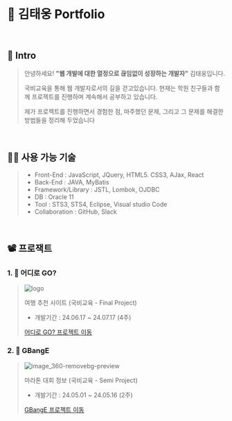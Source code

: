 # :page_facing_up: 김태웅 Portfolio

<br />

## :bow: Intro
> 안녕하세요! <b>"웹 개발에 대한 열정으로 끊임없이 성장하는 개발자"</b> 김태웅입니다.
>
> 국비교육을 통해 웹 개발자로서의 길을 걷고있습니다. 현재는 학원 친구들과 함께 프로젝트를 진행하며 계속해서 공부하고 있습니다.
> 
> 제가 프로젝트를 진행하면서 경험한 점, 마주했던 문제, 그리고 그 문제를 해결한 방법들을 정리해 두었습니다

<br />

## :technologist: 사용 가능 기술
> - Front-End : JavaScript, JQuery, HTML5. CSS3, AJax, React
> - Back-End : JAVA, MyBatis
> - Framework/Library : JSTL, Lombok, OJDBC
> - DB : Oracle 11
> - Tool : STS3, STS4, Eclipse, Visual studio Code
> - Collaboration : GitHub, Slack

<br />

## :film_projector: 프로잭트
### 1. :luggage: 어디로 GO?

>
> ![logo](https://github.com/user-attachments/assets/75607550-6a80-401e-8fbb-5f55747a27db)
>
> 여행 추천 사이트 (국비교육 - Final Project)
>  - 개발기간 : 24.06.17 ~ 24.07.17 (4주)
>    
> [어디로 GO? 프로젝트 이동](https://github.com/yksr7948/wherego-Taeung.git)

### 2. :running: GBangE

> ![image_360-removebg-preview](https://github.com/user-attachments/assets/d5308add-ffbc-4c5f-ab28-56dd9161dfcb)
>
> 마라톤 대회 정보 (국비교육 - Semi Project)
> - 개발기간 : 24.05.01 ~ 24.05.16 (2주)
>  
> [GBangE 프로젝트 이동](https://github.com/yksr7948/PJT_GBangE-Taeung.git)

<br />
